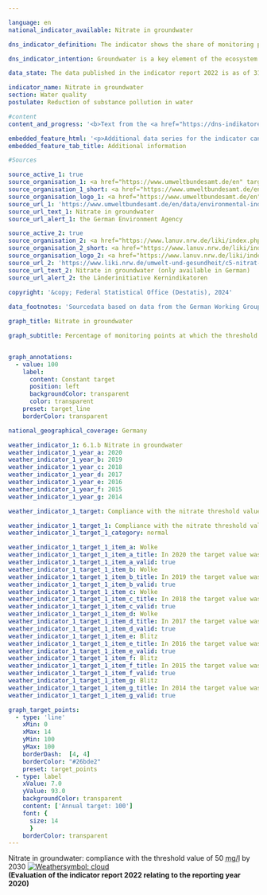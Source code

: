 ```yaml
---

language: en        
national_indicator_available: Nitrate in groundwater        

dns_indicator_definition: The indicator shows the share of monitoring points at which the threshold value of 50&nbsp;<abbr title="Miligrams per litre" tabindex="0">mg/l</abbr> of nitrate in the groundwater is not exceeded on an annual average.        

dns_indicator_intention: Groundwater is a key element of the ecosystem. It is part of the water cycle and performs important ecological functions. Groundwater is also Germany’s most important drinking water resource. However, elevated nitrate contents impair the ecology of water bodies. The threshold value of 50&nbsp;<abbr title="Miligrams per litre" tabindex="0">mg/l</abbr> of nitrate in groundwater, as specified in the Groundwater Ordinance and in the Ordinance on the Protection of Surface Waters, should therefore not be exceeded at any monitoring point by 2030.        

data_state: The data published in the indicator report 2022 is as of 31 October 2022. The data shown on this platform is updated regularly, so that more current data may be available online than published in the <a href="https://dns-indikatoren.de/en/publications_reports/">indicator report 2022</a>.        

indicator_name: Nitrate in groundwater        
section: Water quality        
postulate: Reduction of substance pollution in water        

#content         
content_and_progress: '<b>Text from the <a href="https://dns-indikatoren.de/en/publications_reports/">Indicator Report 2022&nbsp;</a></b><br><br>The nitrate content of groundwater is recorded by the Länder for the purpose of reporting the condition of groundwater in Germany to the European Environment Agency (<abbr title="European Environment Agency" tabindex="0">EEA</abbr>). The monitoring points used for this purpose are combined in the “EEA monitoring network”. The <abbr title="European Environment Agency" tabindex="0">EEA</abbr> monitoring network comprises a total of 1,214&nbsp;monitoring sites and provides a representative picture of Germany. The data are summarised by the German Environment Agency based on information from the German Working Group on Water Issues of the Länder and the Federal Government represented by the Federal Environment Ministry (<abbr title="German Working Group on Water Issues of the Länder and the Federal Government" tabindex="0">LAWA</abbr>).<br><br>Like the indicator of phosphorus content in flowing waters, the nitrate indicator does not reveal how far above or below the threshold the readings have been. The indicator merely records how many of all the monitoring sites complied with the prescribed threshold. The nitrate load may have fallen sharply at some monitoring sites. Nevertheless, if the concentration remains above the maximum of 50&nbsp;<abbr title="Miligrams per litre" tabindex="0">mg/l</abbr>, the reduction will not be reflected in the indicator. The same applies to nitrate loads that have increased but are still below the threshold. The interpretation must also take into account that measures to reduce nitrate pollution may have a delayed effect, since the period of infiltration from the surface to the groundwater can take several years.<br><br>The naturally occurring level of nitrate lies between 0&nbsp;and 10&nbsp;<abbr title="Miligrams per litre" tabindex="0">mg/l</abbr>. Concentrations between 10&nbsp;and 25&nbsp;<abbr title="Miligrams per litre" tabindex="0">mg/l</abbr> indicate minor to medium loads. Concentrations between 25&nbsp;and 50&nbsp;milligrams per liter indicate severe groundwater contamination. Figures above the threshold of 50&nbsp;<abbr title="Miligrams per litre" tabindex="0">mg/l</abbr> which is set in the Ground Water Ordinance and which also underlies this indicator mean that the groundwater has a poor chemical status and cannot be used as drinking water without treatment.<br><br>In 2020&nbsp;the target of less than 50&nbsp;<abbr title="Miligrams" tabindex="0">mg</abbr> of nitrate per litre was met at 84.1&nbsp;% of all monitoring sites. Since 2008, the percentage of monitoring sites at which this target is met has remained virtually unchanged. This means that the goal of recording concentrations below the threshold at all monitoring sites has not been achieved and that the indicator value is not recognisably moving in that direction. Conversely, in 2020&nbsp;the nitrate threshold of 50&nbsp;<abbr title="Miligrams per litre" tabindex="0">mg/l</abbr> was exceeded at 15.9&nbsp;% of the groundwater monitoring sites in the <abbr title="European Environment Agency" tabindex="0">EEA</abbr> monitoring network. At 17.8&nbsp;% of the monitoring sites the nitrate value lay between 25&nbsp;and 50&nbsp;<abbr title="Miligrams per litre" tabindex="0">mg/l</abbr>, which still indicates an elevated degree of pollution. This percentage rate also remained virtually unchanged over the years.<br><br>The pollution of groundwater with nitrate is caused primarily by the leaching of nitrate from various nitrogen fertilisers. Besides farmyard manures such as liquid manure and slurry, these also include the mineral fertilisers that are used in intensive crop-farming. The last few years have also seen an increase in the use of digestate, which occurs as a by-product of biogas power plants, as an agricultural fertiliser. All of these things can contribute to higher nitrate values in groundwater if fertilisation is not matched to specific crop requirements. Accordingly, the development of indicator 2.1.a “Nitrogen surplus in agriculture” influences the nitrate load in groundwater.<br><br>In order to measure the actual influence of agricultural activity on the nitrate load of waters, there is a separate system of nitrate reporting to the <abbr title="European Union" tabindex="0">EU</abbr>. For this report, the monitoring sites for waters in predominantly agricultural catchment areas are selected from the <abbr title="European Environment Agency" tabindex="0">EEA</abbr> site network. The nitrate load in that specific part of the monitoring network is therefore above the average for indicator 6.1.b.'        

embedded_feature_html: '<p>Additional data series for the indicator can be found <a href="https://dns-indikatoren.de/public/AddInfos/en/6_1_b.pdf" target="_blank" >here</a>.</p><br><small>Note: You can display the PDF document directly in your browser or download the PDF document and open it with a PDF reader of your choice. We will be happy to advise you.</small>'
embedded_feature_tab_title: Additional information        

#Sources        

source_active_1: true
source_organisation_1: <a href="https://www.umweltbundesamt.de/en" target="_blank" onclick="return confirm_alert('the German Environment Agency', 'En')">German Environment Agency</a>
source_organisation_1_short: <a href="https://www.umweltbundesamt.de/en" target="_blank" onclick="return confirm_alert('the German Environment Agency', 'En')">German Environment Agency</a>
source_organisation_logo_1: <a href="https://www.umweltbundesamt.de/en" target="_blank" onclick="return confirm_alert('the German Environment Agency', 'En')"><img src="https://dns-indikatoren.de/public/OrgImgEn/uba.png" alt="German Environment Agency" title=" Click here to visit the homepage of the organizationGerman Environment Agency" style="height:60px; width:148px; border:transparent"/></a>
source_url_1: 'https://www.umweltbundesamt.de/en/data/environmental-indicators/indicator-nitrate-in-groundwater'
source_url_text_1: Nitrate in groundwater
source_url_alert_1: the German Environment Agency

source_active_2: true
source_organisation_2: <a href="https://www.lanuv.nrw.de/liki/index.php" target="_blank" onclick="return confirm_alert('the Länderinitiative Kernindikatoren', 'En')">Länderinitiative Kernindikatoren</a>
source_organisation_2_short: <a href="https://www.lanuv.nrw.de/liki/index.php" target="_blank" onclick="return confirm_alert('the Länderinitiative Kernindikatoren', 'En')">Länderinitiative Kernindikatoren</a>
source_organisation_logo_2: <a href="https://www.lanuv.nrw.de/liki/index.php" target="_blank" onclick="return confirm_alert('the Länderinitiative Kernindikatoren', 'En')"><img src="https://dns-indikatoren.de/public/OrgImgEn/liki.png" alt="Länderinitiative Kernindikatoren" title=" Click here to visit the homepage of the organizationLänderinitiative Kernindikatoren" style="height:60px; width:148px; border:transparent"/></a>
source_url_2: 'https://www.liki.nrw.de/umwelt-und-gesundheit/c5-nitrat-im-grundwasser'
source_url_text_2: Nitrate in groundwater (only available in German)
source_url_alert_2: the Länderinitiative Kernindikatoren
        
copyright: '&copy; Federal Statistical Office (Destatis), 2024'        

data_footnotes: 'Sourcedata based on data from the German Working Group on Water Issues of the Länder and the Federal Government.<br>• Basis <abbr title="European Environment Agency" tabindex="0">EEA</abbr> monitoring network: the threshold is an annual average of 50&nbsp;<abbr title="Miligrams" tabindex="0">mg</abbr> nitrate per litre of groundwater.<br>• Berlin, Bremen and Hamburg (city states): no data available. Reason: too few monitoring points.'        

graph_title: Nitrate in groundwater        

graph_subtitle: Percentage of monitoring points at which the threshold is not exceeded        


graph_annotations:
  - value: 100
    label:
      content: Constant target
      position: left
      backgroundColor: transparent
      color: transparent
    preset: target_line
    borderColor: transparent                

national_geographical_coverage: Germany        

weather_indicator_1: 6.1.b Nitrate in groundwater
weather_indicator_1_year_a: 2020
weather_indicator_1_year_b: 2019
weather_indicator_1_year_c: 2018
weather_indicator_1_year_d: 2017
weather_indicator_1_year_e: 2016
weather_indicator_1_year_f: 2015
weather_indicator_1_year_g: 2014

weather_indicator_1_target: Compliance with the nitrate threshold value of 50&nbsp;<abbr title="Miligrams per litre" tabindex="0">mg/l</abbr> at all monitoring points by 2030

weather_indicator_1_target_1: Compliance with the nitrate threshold value of 50&nbsp;<abbr title="Miligrams per litre" tabindex="0">mg/l</abbr> at all monitoring points by 2030
weather_indicator_1_target_1_category: normal

weather_indicator_1_target_1_item_a: Wolke
weather_indicator_1_target_1_item_a_title: In 2020 the target value was not reached, but the average development pointed in the desired direction.
weather_indicator_1_target_1_item_a_valid: true
weather_indicator_1_target_1_item_b: Wolke
weather_indicator_1_target_1_item_b_title: In 2019 the target value was not reached, but the average development pointed in the desired direction.
weather_indicator_1_target_1_item_b_valid: true
weather_indicator_1_target_1_item_c: Wolke
weather_indicator_1_target_1_item_c_title: In 2018 the target value was not reached, but the average development pointed in the desired direction.
weather_indicator_1_target_1_item_c_valid: true
weather_indicator_1_target_1_item_d: Wolke
weather_indicator_1_target_1_item_d_title: In 2017 the target value was not reached, but the average development pointed in the desired direction.
weather_indicator_1_target_1_item_d_valid: true
weather_indicator_1_target_1_item_e: Blitz
weather_indicator_1_target_1_item_e_title: In 2016 the target value was missed and the indicator had not moved towards the target on average over the previous changes.
weather_indicator_1_target_1_item_e_valid: true
weather_indicator_1_target_1_item_f: Blitz
weather_indicator_1_target_1_item_f_title: In 2015 the target value was missed and the indicator had not moved towards the target on average over the previous changes.
weather_indicator_1_target_1_item_f_valid: true
weather_indicator_1_target_1_item_g: Blitz
weather_indicator_1_target_1_item_g_title: In 2014 the target value was missed and the indicator had not moved towards the target on average over the previous changes.
weather_indicator_1_target_1_item_g_valid: true        

graph_target_points:
  - type: 'line'
    xMin: 0
    xMax: 14
    yMin: 100
    yMax: 100
    borderDash:  [4, 4]
    borderColor: "#26bde2"
    preset: target_points
  - type: label
    xValue: 7.0
    yValue: 93.0
    backgroundColor: transparent
    content: ['Annual target: 100']
    font: {
      size: 14
      }
    borderColor: transparent        
---
```



<div>
  <div class="my-header">
    <label class="default">Nitrate in groundwater: compliance with the threshold value of 50&nbsp;<abbr title="Miligrams per litre" tabindex="0">mg/l</abbr> by 2030
      <a href="https://dns-indikatoren.de/en/status"><img src="https://sdg-indikatoren.de/public/Wettersymbole/Wolke.png" title="In 2020 the target value was not reached, but the average development pointed in the desired direction." alt="Weathersymbol: cloud"/>
      </a>
    </label>
  </div>
</div>
<div class="my-header-note">
  <label class="default"><b>(Evaluation of the indicator report 2022 relating to the reporting year 2020)
  </b></label>
</div>